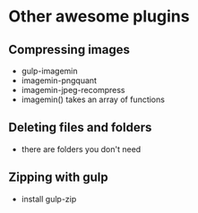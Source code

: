 # Other awesome plugins

## Compressing images
+ gulp-imagemin
+ imagemin-pngquant
+ imagemin-jpeg-recompress
+ imagemin() takes an array of functions

## Deleting files and folders
+ there are folders you don't need


## Zipping with gulp

+ install gulp-zip

